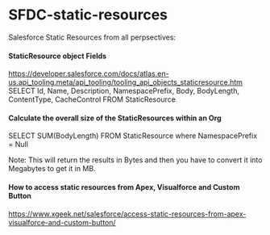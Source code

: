 # SFDC-static-resources

Salesforce Static Resources from all perpsectives:

#### StaticResource object Fields
https://developer.salesforce.com/docs/atlas.en-us.api_tooling.meta/api_tooling/tooling_api_objects_staticresource.htm
SELECT Id, Name, Description, NamespacePrefix, Body, BodyLength, ContentType, CacheControl FROM StaticResource

#### Calculate the overall size of the StaticResources within an Org
SELECT SUM(BodyLength) FROM StaticResource where NamespacePrefix = Null

Note: This will return the results in Bytes and then you have to convert it into Megabytes to get it in MB.

#### How to access static resources from Apex, Visualforce and Custom Button
https://www.xgeek.net/salesforce/access-static-resources-from-apex-visualforce-and-custom-button/
